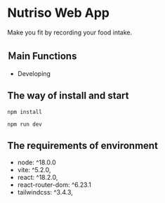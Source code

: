 # Nutriso Web App
Make you fit by recording your food intake.

## Ｍain Functions
- Developing

## The way of install and start

```
npm install
```
```
npm run dev
```

## The requirements of environment
- node: ^18.0.0
- vite: ^5.2.0,
- react: ^18.2.0,
- react-router-dom: ^6.23.1
- tailwindcss: ^3.4.3,